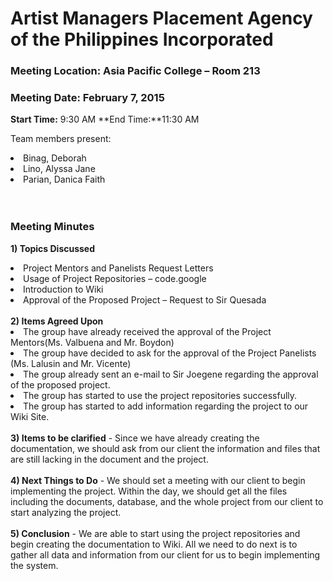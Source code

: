 # Artist Managers Placement Agency of the Philippines Incorporated #


### Meeting Location: Asia Pacific College – Room 213 ###
### Meeting Date: February 7, 2015 ###
**Start Time:** 9:30 AM	**End Time:**11:30 AM

Team members present:
<li>Binag, Deborah<br>
<li>Lino, Alyssa Jane<br>
<li>Parian, Danica Faith<br>
<br>
<br>
<h3>Meeting Minutes</h3>

<b>1)	Topics Discussed</b>
<li>Project Mentors and Panelists Request Letters<br>
<li>Usage of Project Repositories – code.google<br>
<li>Introduction to Wiki<br>
<li>Approval of the Proposed Project – Request to Sir Quesada<br>
<br>
<b>2)	Items Agreed Upon</b>
<li>The group have already received the approval of the Project Mentors(Ms. Valbuena and Mr. Boydon)<br>
<li>The group have decided to ask for the approval of the Project Panelists (Ms. Lalusin and Mr. Vicente)<br>
<li>The group already sent an e-mail to Sir Joegene regarding the approval of the proposed project.<br>
<li>The group has started to use the project repositories successfully.<br>
<li>The group has started to add information regarding the project to our Wiki Site.<br>
<br>
<b>3)	Items to be clarified</b>
-	Since we have already creating the documentation, we should ask from our client the information and files that are still lacking in the document and the project.<br>
<br>
<b>4)	Next Things to Do</b>
-	We should set a meeting with our client to begin implementing the project. Within the day, we should get all the files including the documents, database, and the whole project from our client to start analyzing the project.<br>
<br>
<b>5)	Conclusion</b>
-	We are able to start using the project repositories and begin creating the documentation to Wiki. All we need to do next is to gather all data and information from our client for us to begin implementing the system.